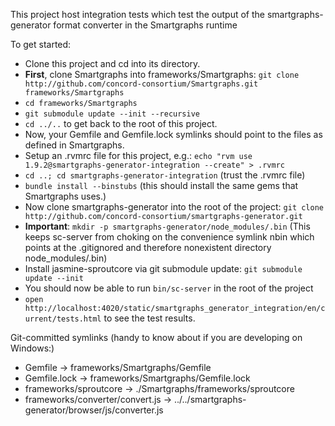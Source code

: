 This project host integration tests which test the output of the smartgraphs-generator format converter in the Smartgraphs runtime

To get started:

  * Clone this project and cd into its directory.
  * **First**, clone Smartgraphs into frameworks/Smartgraphs: `git clone http://github.com/concord-consortium/Smartgraphs.git frameworks/Smartgraphs`
  * `cd frameworks/Smartgraphs`
  * `git submodule update --init --recursive`
  * `cd ../..` to get back to the root of this project.
  * Now, your Gemfile and Gemfile.lock symlinks should point to the files as defined in Smartgraphs.
  * Setup an .rvmrc file for this project, e.g.: `echo "rvm use 1.9.2@smartgraphs-generator-integration --create" > .rvmrc`
  * `cd ..; cd smartgraphs-generator-integration` (trust the .rvmrc file)
  * `bundle install --binstubs` (this should install the same gems that Smartgraphs uses.)
  * Now clone smartgraphs-generator into the root of the project: `git clone http://github.com/concord-consortium/smartgraphs-generator.git`
  * **Important**: `mkdir -p smartgraphs-generator/node_modules/.bin` (This keeps sc-server from choking on the convenience symlink nbin which points at the .gitignored and therefore nonexistent directory node_modules/.bin)
  * Install jasmine-sproutcore via git submodule update: `git submodule update --init`
  * You should now be able to run `bin/sc-server` in the root of the project
  * `open http://localhost:4020/static/smartgraphs_generator_integration/en/current/tests.html` to see the test results.

Git-committed symlinks (handy to know about if you are developing on Windows:)

  * Gemfile -> frameworks/Smartgraphs/Gemfile
  * Gemfile.lock -> frameworks/Smartgraphs/Gemfile.lock
  * frameworks/sproutcore -> ./Smartgraphs/frameworks/sproutcore
  * frameworks/converter/convert.js -> ../../smartgraphs-generator/browser/js/converter.js
